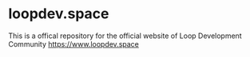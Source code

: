 # loopdev.space

This is a offical repository for the official website of Loop Development Community https://www.loopdev.space